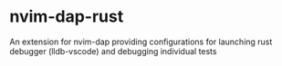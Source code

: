 # nvim-dap-rust
An extension for nvim-dap providing configurations for launching rust debugger (lldb-vscode) and debugging individual tests 
